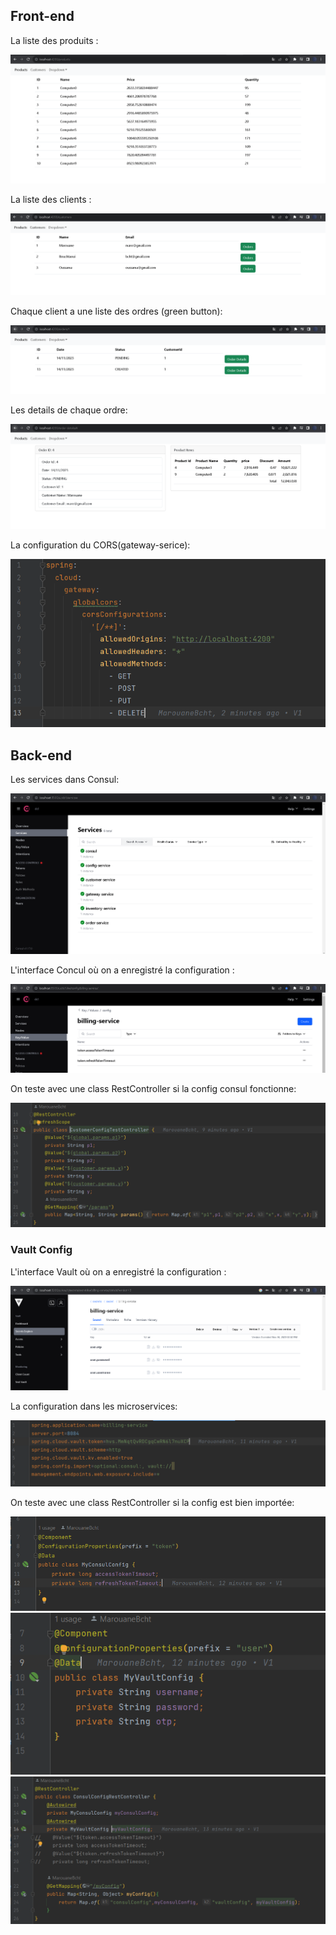 

## Front-end

La liste des produits :

<img src="caps/products.PNG">

<br>

La liste des clients :

<img src="caps/customers.PNG">


Chaque client a une liste des ordres (green button):

<img src="caps/orders.PNG">

Les details de chaque ordre:

<img src="caps/order-details.PNG">


<br>

La configuration du CORS(gateway-serice):

<img src="caps/ymlconfig.PNG">



<br>

## Back-end

Les services dans Consul:

<img src="caps/consul.PNG">


L'interface Concul où on a enregistré la configuration :
<br>

<img src="caps/consul2.PNG">


On teste avec une class RestController si la config consul fonctionne:

<img src="caps/consulConfigTest.PNG">

<br>


### Vault Config

L'interface Vault où on a enregistré la configuration :

<img src="caps/vault.PNG">

La configuration dans les microservices:

<img src="caps/vaultConfig.PNG">

On teste avec une class RestController si la config est bien importée:

<img src="caps/consulTest.PNG">
<br>


<img src="caps/vaultTest.PNG">

<br>

<img src="caps/vault&consulTest.PNG">

<br>